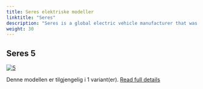 ```yaml
---
title: Seres elektriske modeller
linktitle: "Seres"
description: "Seres is a global electric vehicle manufacturer that was established by the Sokon Group in Silicon Valley, USA. Seres produces electric vehicles with advanced technology, impressive performance, and intelligent features. "
weight: 30
---
```




## Seres 5

<a href="5"><img src="https://media.evkx.net/multimedia/models/seres/5/5_4wd_premium/main_1_st.jpg" class="img-fluid" alt="5" ></a>

Denne modellen er tilgjengelig i 1 variant(er).
[Read full details](5/)
